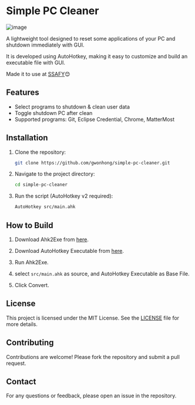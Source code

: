 # Simple PC Cleaner

![image](https://github.com/user-attachments/assets/8157a0db-7b7b-4b1e-b48b-d1a66fff41e2)


A lightweight tool designed to reset some applications of your PC and shutdown immediately with GUI.

It is developed using AutoHotkey, making it easy to customize and build an executable file with GUI.

Made it to use at [SSAFY](https://www.ssafy.com/)😊

## Features

- Select programs to shutdown & clean user data
- Toggle shutdown PC after clean
- Supported programs: Git, Eclipse Credential, Chrome, MatterMost

## Installation

1. Clone the repository:
   ```sh
   git clone https://github.com/gwonhong/simple-pc-cleaner.git
   ```
2. Navigate to the project directory:
   ```sh
   cd simple-pc-cleaner
   ```
3. Run the script (AutoHotkey v2 required):
   ```sh
   AutoHotkey src/main.ahk
   ```

## How to Build

1. Download Ahk2Exe from [here](https://github.com/AutoHotkey/Ahk2Exe).

2. Download AutoHotkey Executable from [here](https://github.com/AutoHotkey/AutoHotkey/releases).

3. Run Ahk2Exe.

4. select `src/main.ahk` as source, and AutoHotkey Executable as Base File.

5. Click Convert.


## License

This project is licensed under the MIT License. See the [LICENSE](LICENSE) file for more details.

## Contributing

Contributions are welcome! Please fork the repository and submit a pull request.

## Contact

For any questions or feedback, please open an issue in the repository.
